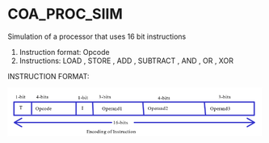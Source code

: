 # COA_PROC_SIIM
Simulation of a processor that uses 16 bit instructions

1. Instruction format: Opcode <operand1> <operand2> <operand3> 
2. Instructions: LOAD , STORE , ADD , SUBTRACT , AND , OR , XOR

INSTRUCTION FORMAT:

![App Screenshot](inst.png)

